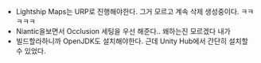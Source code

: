 - Lightship Maps는 URP로 진행해야한다. 그거 모르고 계속 삭제 생성중이다. ㅋㅋㅋㅋㅋ
- Niantic을보면서 Occlusion 세팅을 우선 해준다.. 왜하는진 모르겠다 내가
- 빌드할라하니까 OpenJDK도 설치해야한다. 근데 Unity Hub에서 간단히 설치할 수 있었다.